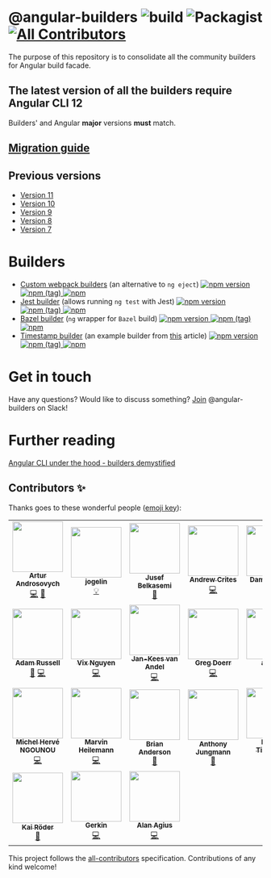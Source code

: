 # @angular-builders ![build](https://github.com/just-jeb/angular-builders/workflows/ci/badge.svg) ![Packagist](https://img.shields.io/packagist/l/doctrine/orm.svg) [![All Contributors](https://img.shields.io/badge/all_contributors-8-orange.svg?style=flat-square)](#contributors)

The purpose of this repository is to consolidate all the community builders for Angular build facade.

## The latest version of all the builders require Angular CLI 12

Builders' and Angular **major** versions **must** match.

## [Migration guide](./MIGRATION.MD)

## Previous versions

- [Version 11](https://github.com/just-jeb/angular-builders/tree/11.x.x)
- [Version 10](https://github.com/just-jeb/angular-builders/tree/10.x.x)
- [Version 9](https://github.com/just-jeb/angular-builders/tree/9.x.x)
- [Version 8](https://github.com/just-jeb/angular-builders/tree/8.x.x)
- [Version 7](https://github.com/just-jeb/angular-builders/tree/7.x.x)

# Builders

- [Custom webpack builders](./packages/custom-webpack) (an alternative to `ng eject`) [![npm version](https://img.shields.io/npm/v/@angular-builders/custom-webpack.svg) ![npm (tag)](https://img.shields.io/npm/v/@angular-builders/custom-webpack/next.svg) ![npm](https://img.shields.io/npm/dm/@angular-builders/custom-webpack.svg)](https://www.npmjs.com/package/@angular-builders/custom-webpack)
- [Jest builder](./packages/jest) (allows running `ng test` with Jest) [![npm version](https://img.shields.io/npm/v/@angular-builders/jest.svg) ![npm (tag)](https://img.shields.io/npm/v/@angular-builders/jest/next.svg) ![npm](https://img.shields.io/npm/dm/@angular-builders/jest.svg)](https://www.npmjs.com/package/@angular-builders/jest)
- [Bazel builder](./packages/bazel) (`ng` wrapper for `Bazel` build) [![npm version](https://img.shields.io/npm/v/@angular-builders/bazel.svg) ![npm (tag)](https://img.shields.io/npm/v/@angular-builders/bazel/next.svg) ![npm](https://img.shields.io/npm/dm/@angular-builders/bazel.svg)](https://www.npmjs.com/package/@angular-builders/bazek)
- [Timestamp builder](./packages/timestamp) (an example builder from [this](https://medium.com/@justjeb/angular-cli-6-under-the-hood-builders-demystified-f0690ebcf01) article) [![npm version](https://img.shields.io/npm/v/@angular-builders/timestamp.svg) ![npm (tag)](https://img.shields.io/npm/v/@angular-builders/timestamp/next.svg) ![npm](https://img.shields.io/npm/dm/@angular-builders/timestamp.svg)](https://www.npmjs.com/package/@angular-builders/timestamp)

# Get in touch

Have any questions? Would like to discuss something?
[Join](https://join.slack.com/t/angular-builders/shared_invite/enQtODM2MjU5MTYyMDk2LTcxODQ3NTExNDZkM2U0NWQ2NmVmZTAwZWNmOThhYjg4ZDlmMGFlNDZmYWQxYzU5ODIzYjdmZGFmNmUxNDBlY2E) @angular-builders on Slack!

# Further reading

[Angular CLI under the hood - builders demystified](https://blog.angularindepth.com/angular-cli-under-the-hood-builders-demystified-v2-e73ee0f2d811)

## Contributors ✨

Thanks goes to these wonderful people ([emoji key](https://allcontributors.org/docs/en/emoji-key)):

<!-- ALL-CONTRIBUTORS-LIST:START - Do not remove or modify this section -->
<!-- prettier-ignore-start -->
<!-- markdownlint-disable -->
<table>
  <tr>
    <td align="center"><a href="https://medium.com/@overthesanity"><img src="https://avatars1.githubusercontent.com/u/7337691?v=4?s=100" width="100px;" alt=""/><br /><sub><b>Artur Androsovych</b></sub></a><br /><a href="https://github.com/just-jeb/angular-builders/commits?author=arturovt" title="Code">💻</a> <a href="#question-arturovt" title="Answering Questions">💬</a></td>
    <td align="center"><a href="https://github.com/jogelin"><img src="https://avatars2.githubusercontent.com/u/954509?v=4?s=100" width="100px;" alt=""/><br /><sub><b>jogelin</b></sub></a><br /><a href="#example-jogelin" title="Examples">💡</a></td>
    <td align="center"><a href="https://github.com/jusefb"><img src="https://avatars2.githubusercontent.com/u/3741868?v=4?s=100" width="100px;" alt=""/><br /><sub><b>Jusef Belkasemi</b></sub></a><br /><a href="https://github.com/just-jeb/angular-builders/commits?author=jusefb" title="Documentation">📖</a></td>
    <td align="center"><a href="https://medium.com/@ExplosionPills/"><img src="https://avatars0.githubusercontent.com/u/1308273?v=4?s=100" width="100px;" alt=""/><br /><sub><b>Andrew Crites</b></sub></a><br /><a href="https://github.com/just-jeb/angular-builders/commits?author=ajcrites" title="Code">💻</a></td>
    <td align="center"><a href="https://www.strangeplanet.fr"><img src="https://avatars3.githubusercontent.com/u/41597?v=4?s=100" width="100px;" alt=""/><br /><sub><b>Damien Sorel</b></sub></a><br /><a href="https://github.com/just-jeb/angular-builders/commits?author=mistic100" title="Code">💻</a></td>
    <td align="center"><a href="https://wesleygrimes.com"><img src="https://avatars0.githubusercontent.com/u/324308?v=4?s=100" width="100px;" alt=""/><br /><sub><b>Wes Grimes</b></sub></a><br /><a href="https://github.com/just-jeb/angular-builders/commits?author=wesleygrimes" title="Code">💻</a></td>
    <td align="center"><a href="https://github.com/michaeljota"><img src="https://avatars0.githubusercontent.com/u/10507776?v=4?s=100" width="100px;" alt=""/><br /><sub><b>Michael De Abreu</b></sub></a><br /><a href="https://github.com/just-jeb/angular-builders/commits?author=michaeljota" title="Code">💻</a></td>
  </tr>
  <tr>
    <td align="center"><a href="https://github.com/a1russell"><img src="https://avatars0.githubusercontent.com/u/241628?v=4?s=100" width="100px;" alt=""/><br /><sub><b>Adam Russell</b></sub></a><br /><a href="https://github.com/just-jeb/angular-builders/issues?q=author%3Aa1russell" title="Bug reports">🐛</a> <a href="https://github.com/just-jeb/angular-builders/commits?author=a1russell" title="Code">💻</a></td>
    <td align="center"><a href="https://www.facebook.com/onfocus.vi"><img src="https://avatars0.githubusercontent.com/u/19356181?v=4?s=100" width="100px;" alt=""/><br /><sub><b>Vix Nguyen</b></sub></a><br /><a href="https://github.com/just-jeb/angular-builders/commits?author=vixnguyen" title="Code">💻</a></td>
    <td align="center"><a href="https://github.com/jankeesvanandel"><img src="https://avatars1.githubusercontent.com/u/272120?v=4?s=100" width="100px;" alt=""/><br /><sub><b>Jan-Kees van Andel</b></sub></a><br /><a href="https://github.com/just-jeb/angular-builders/commits?author=jankeesvanandel" title="Code">💻</a></td>
    <td align="center"><a href="https://github.com/gdoerr"><img src="https://avatars2.githubusercontent.com/u/6474127?v=4?s=100" width="100px;" alt=""/><br /><sub><b>Greg Doerr</b></sub></a><br /><a href="https://github.com/just-jeb/angular-builders/commits?author=gdoerr" title="Code">💻</a></td>
    <td align="center"><a href="https://github.com/arluko"><img src="https://avatars0.githubusercontent.com/u/70697565?v=4?s=100" width="100px;" alt=""/><br /><sub><b>arluko</b></sub></a><br /><a href="https://github.com/just-jeb/angular-builders/commits?author=arluko" title="Code">💻</a></td>
    <td align="center"><a href="https://github.com/zauni"><img src="https://avatars0.githubusercontent.com/u/663845?v=4?s=100" width="100px;" alt=""/><br /><sub><b>Matthias Zaunseder</b></sub></a><br /><a href="https://github.com/just-jeb/angular-builders/commits?author=zauni" title="Code">💻</a></td>
    <td align="center"><a href="https://github.com/sonallux"><img src="https://avatars3.githubusercontent.com/u/13821543?v=4?s=100" width="100px;" alt=""/><br /><sub><b>Jonas</b></sub></a><br /><a href="https://github.com/just-jeb/angular-builders/commits?author=sonallux" title="Code">💻</a></td>
  </tr>
  <tr>
    <td align="center"><a href="https://github.com/michelherv"><img src="https://avatars1.githubusercontent.com/u/12019057?v=4?s=100" width="100px;" alt=""/><br /><sub><b>Michel Hervé NGOUNOU</b></sub></a><br /><a href="https://github.com/just-jeb/angular-builders/commits?author=michelherv" title="Code">💻</a></td>
    <td align="center"><a href="https://marvin.digital/"><img src="https://avatars3.githubusercontent.com/u/11534760?v=4?s=100" width="100px;" alt=""/><br /><sub><b>Marvin Heilemann</b></sub></a><br /><a href="https://github.com/just-jeb/angular-builders/commits?author=muuvmuuv" title="Code">💻</a></td>
    <td align="center"><a href="https://github.com/briananderson1222"><img src="https://avatars2.githubusercontent.com/u/4603907?v=4?s=100" width="100px;" alt=""/><br /><sub><b>Brian Anderson</b></sub></a><br /><a href="#question-briananderson1222" title="Answering Questions">💬</a></td>
    <td align="center"><a href="https://github.com/AnthonyJungmann"><img src="https://avatars.githubusercontent.com/u/8911909?v=4?s=100" width="100px;" alt=""/><br /><sub><b>Anthony Jungmann</b></sub></a><br /><a href="https://github.com/just-jeb/angular-builders/commits?author=AnthonyJungmann" title="Documentation">📖</a></td>
    <td align="center"><a href="http://matheo.co"><img src="https://avatars.githubusercontent.com/u/260185?v=4?s=100" width="100px;" alt=""/><br /><sub><b>Mateo Tibaquirá</b></sub></a><br /><a href="https://github.com/just-jeb/angular-builders/commits?author=matheo" title="Code">💻</a></td>
    <td align="center"><a href="https://juri.dev"><img src="https://avatars.githubusercontent.com/u/542458?v=4?s=100" width="100px;" alt=""/><br /><sub><b>Juri Strumpflohner</b></sub></a><br /><a href="https://github.com/just-jeb/angular-builders/commits?author=juristr" title="Code">💻</a></td>
    <td align="center"><a href="https://www.git-pull.com"><img src="https://avatars.githubusercontent.com/u/26336?v=4?s=100" width="100px;" alt=""/><br /><sub><b>Tony Narlock</b></sub></a><br /><a href="https://github.com/just-jeb/angular-builders/commits?author=tony" title="Documentation">📖</a></td>
  </tr>
  <tr>
    <td align="center"><a href="https://github.com/kroeder"><img src="https://avatars.githubusercontent.com/u/5478899?v=4?s=100" width="100px;" alt=""/><br /><sub><b>Kai Röder</b></sub></a><br /><a href="https://github.com/just-jeb/angular-builders/commits?author=kroeder" title="Documentation">📖</a></td>
    <td align="center"><a href="https://www.gerkindevelopment.net"><img src="https://avatars.githubusercontent.com/u/8212504?v=4?s=100" width="100px;" alt=""/><br /><sub><b>Gerkin</b></sub></a><br /><a href="https://github.com/just-jeb/angular-builders/commits?author=GerkinDev" title="Code">💻</a></td>
    <td align="center"><a href="https://github.com/alan-agius4"><img src="https://avatars.githubusercontent.com/u/17563226?v=4?s=100" width="100px;" alt=""/><br /><sub><b>Alan Agius</b></sub></a><br /><a href="https://github.com/just-jeb/angular-builders/commits?author=alan-agius4" title="Code">💻</a></td>
  </tr>
</table>

<!-- markdownlint-restore -->
<!-- prettier-ignore-end -->

<!-- ALL-CONTRIBUTORS-LIST:END -->

This project follows the [all-contributors](https://github.com/all-contributors/all-contributors) specification. Contributions of any kind welcome!
